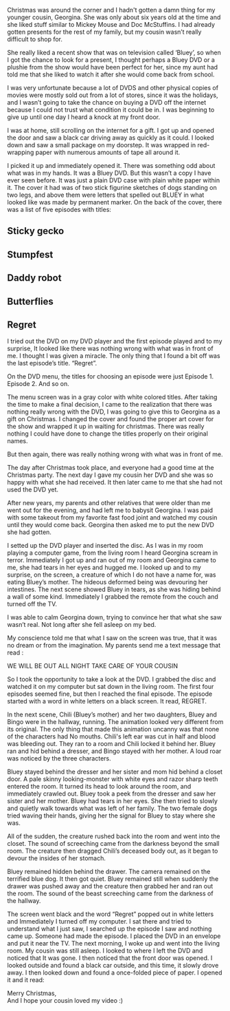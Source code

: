 Christmas was around the corner and I hadn't gotten a damn thing for my younger cousin, Georgina. She was only about six years old at the time and she liked stuff similar to Mickey Mouse and Doc McStuffins. I had already gotten presents for the rest of my family, but my cousin wasn’t really difficult to shop for.

She really liked a recent show that was on television called ‘Bluey’, so when I got the chance to look for a present, I thought perhaps a Bluey DVD or a plushie from the show would have been perfect for her, since my aunt had told me that she liked to watch it after she would come back from school. 

I was very unfortunate because a lot of DVDS and other physical copies of movies were mostly sold out from a lot of stores, since it was the holidays, and I wasn’t going to take the chance on buying a DVD off the internet because I could not trust what condition it could be in.  I was beginning to give up until one day I heard a knock at my front door.

I was at home, still scrolling on the internet for a gift. I got up and opened the door and saw a black car driving away as quickly as it could. I looked down and saw a small package on my doorstep. It was wrapped in red-wrapping paper with numerous amounts of tape all around it. 

I picked it up and immediately opened it. There was something odd about what was in my hands. It was a Bluey DVD. But this wasn’t a copy I have ever seen before. It was just a plain DVD case with plain white paper within it. The cover it had was of two stick figurine sketches of dogs standing on two legs, and above them were letters that spelled out BLUEY in what looked like was made by permanent marker. On the back of the cover, there was a list of five episodes with titles:

Sticky gecko
-
Stumpfest
-
Daddy robot
-
Butterflies
-
Regret
-

I tried out the DVD on my DVD player and the first episode played and to my surprise, It looked like there was nothing wrong with what was in front of me. I thought I was given a miracle. The only thing that I found a bit off was the last episode’s title.
“Regret”.

On the DVD menu, the titles for choosing an episode were just
Episode 1. Episode 2. And so on.

The menu screen was in a gray color with white colored titles. After taking the time to make a final decision, I came to the realization that there was nothing really wrong with the DVD, I was going to give this to Georgina as a gift on Christmas. I changed the cover and found the proper art cover for the show and wrapped it up in waiting for christmas. There was really nothing I could have done to change the titles properly on their original names. 

But then again, there was really nothing wrong with what was in front of me. 

The day after Christmas took place, and everyone had a good time at the Christmas party. The next day I gave my cousin her DVD and she was so happy with what she had received. It then later came to me that she had not used the DVD yet. 

After new years, my parents and other relatives that were older than me went out for the evening, and had left me to babysit Georgina. I was paid with some takeout from my favorite fast food joint and watched my cousin until they would come back. Georgina then asked me to put the new DVD she had gotten.

I setted up the DVD player and inserted the disc. As I was in my room playing a computer game, from the living room I heard Georgina scream in terror. Immediately I got up and ran out of my room and Georgina came to me, she had tears in her eyes and hugged me. I looked up and to my surprise, on the screen, a creature of which I do not have a name for, was eating Bluey’s mother. The hideous deformed being was devouring her intestines. The next scene showed Bluey in tears, as she was hiding behind a wall of some kind. Immediately I grabbed the remote from the couch and turned off the TV.

I was able to calm Georgina down, trying to convince her that what she saw wasn’t real. Not long after she fell asleep on my bed. 

My conscience told me that what I saw on the screen was true, that it was no dream or from the imagination.  My parents send me a text message that read :

WE WILL BE OUT ALL NIGHT
TAKE CARE OF YOUR COUSIN

 So I took the opportunity to take a look at the DVD. I grabbed the disc and watched it on my computer but sat down in the living room.  The first four episodes seemed fine, but then I reached the final episode. The episode started with a word in white letters on a black screen. It read, REGRET.

In the next scene, Chili (Bluey’s mother) and her two daughters, Bluey and Bingo were in the hallway, running. The animation looked very different from its original. The only thing that made this animation uncanny was that none of the characters had No mouths. Chili's left ear was cut in half and blood was bleeding out.  They ran to a room and Chili locked it behind her. Bluey ran and hid behind a dresser, and Bingo stayed with her mother. A loud roar was noticed by the three characters.

Bluey stayed behind the dresser and her sister and mom hid behind a closet door. A pale skinny looking-monster with white eyes and razor sharp teeth entered the room. It turned its head to look around the room, and immediately crawled out. Bluey took a peek from the dresser and saw her sister and her mother. Bluey had tears in her eyes. She then tried to slowly and quietly walk towards what was left of her family. The two female dogs tried waving their hands, giving her the signal for Bluey to stay where she was. 

All of the sudden, the creature rushed back into the room and went into the closet. The sound of screeching came from the darkness beyond the small room. The creature then dragged Chili’s deceased body out, as it began to devour the insides of her stomach.

Bluey remained hidden behind the drawer. The camera remained on the terrified blue dog. It then got quiet. Bluey remained still when suddenly the drawer was pushed away and the creature then grabbed her and ran out the room. The sound of the beast screeching came from the darkness of the hallway.

The screen went black and the word “Regret” popped out in white letters and Immediately I turned off my computer. I sat there and tried to understand what I just saw, I searched up the episode I saw and nothing came up. Someone had made the episode. I placed the DVD in an envelope and put it near the TV. The next morning, I woke up and went into the living room. My cousin was still asleep. I looked to where I left the DVD and noticed that It was gone. I then noticed that the front door was opened. I looked outside and found a black car outside, and this time, it slowly drove away.  I then looked down and found a once-folded piece of paper. I opened it and it read:

Merry Christmas,  
And I hope your cousin loved my video :)